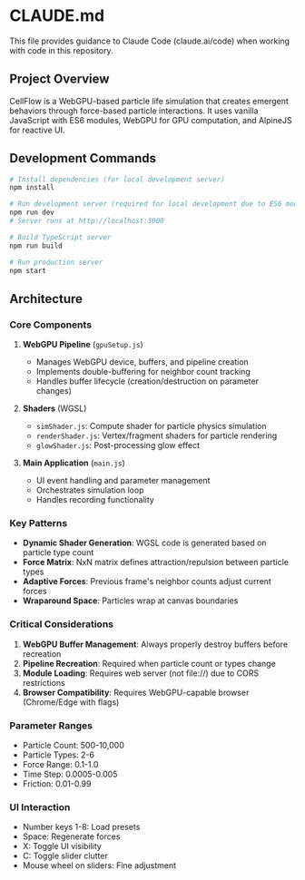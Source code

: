 # CLAUDE.md

This file provides guidance to Claude Code (claude.ai/code) when working with code in this repository.

## Project Overview

CellFlow is a WebGPU-based particle life simulation that creates emergent behaviors through force-based particle interactions. It uses vanilla JavaScript with ES6 modules, WebGPU for GPU computation, and AlpineJS for reactive UI.

## Development Commands

```bash
# Install dependencies (for local development server)
npm install

# Run development server (required for local development due to ES6 module CORS)
npm run dev
# Server runs at http://localhost:3000

# Build TypeScript server
npm run build

# Run production server
npm start
```

## Architecture

### Core Components

1. **WebGPU Pipeline** (`gpuSetup.js`)
   - Manages WebGPU device, buffers, and pipeline creation
   - Implements double-buffering for neighbor count tracking
   - Handles buffer lifecycle (creation/destruction on parameter changes)

2. **Shaders** (WGSL)
   - `simShader.js`: Compute shader for particle physics simulation
   - `renderShader.js`: Vertex/fragment shaders for particle rendering  
   - `glowShader.js`: Post-processing glow effect

3. **Main Application** (`main.js`)
   - UI event handling and parameter management
   - Orchestrates simulation loop
   - Handles recording functionality

### Key Patterns

- **Dynamic Shader Generation**: WGSL code is generated based on particle type count
- **Force Matrix**: NxN matrix defines attraction/repulsion between particle types
- **Adaptive Forces**: Previous frame's neighbor counts adjust current forces
- **Wraparound Space**: Particles wrap at canvas boundaries

### Critical Considerations

1. **WebGPU Buffer Management**: Always properly destroy buffers before recreation
2. **Pipeline Recreation**: Required when particle count or types change
3. **Module Loading**: Requires web server (not file://) due to CORS restrictions
4. **Browser Compatibility**: Requires WebGPU-capable browser (Chrome/Edge with flags)

### Parameter Ranges

- Particle Count: 500-10,000
- Particle Types: 2-6  
- Force Range: 0.1-1.0
- Time Step: 0.0005-0.005
- Friction: 0.01-0.99

### UI Interaction

- Number keys 1-8: Load presets
- Space: Regenerate forces
- X: Toggle UI visibility
- C: Toggle slider clutter
- Mouse wheel on sliders: Fine adjustment